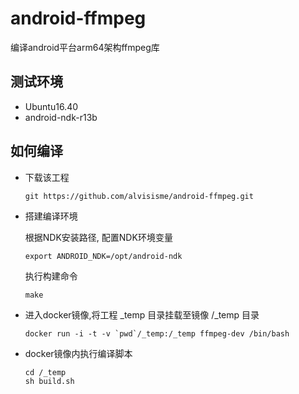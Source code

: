 # android-ffmpeg

编译android平台arm64架构ffmpeg库

## 测试环境

* Ubuntu16.40
* android-ndk-r13b

## 如何编译

* 下载该工程

  ```shell
  git https://github.com/alvisisme/android-ffmpeg.git
  ```

* 搭建编译环境

  根据NDK安装路径, 配置NDK环境变量
  ```shell
  export ANDROID_NDK=/opt/android-ndk
  ```
  执行构建命令
  ```shell
  make
  ```

* 进入docker镜像,将工程 _temp 目录挂载至镜像 /_temp 目录

  ```shell
  docker run -i -t -v `pwd`/_temp:/_temp ffmpeg-dev /bin/bash
  ```

* docker镜像内执行编译脚本

  ```shell
  cd /_temp
  sh build.sh
  ```